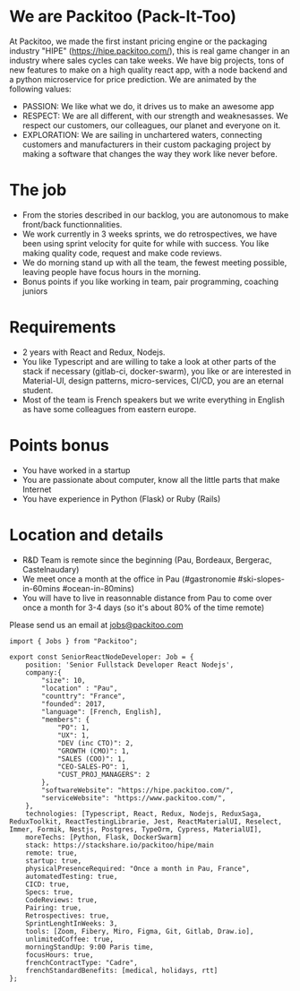 # We are Packitoo (Pack-It-Too)

At Packitoo, we made the first instant pricing engine or the packaging industry "HIPE" (https://hipe.packitoo.com/), this is real game changer in an industry where sales cycles can take weeks. We have big projects, tons of new features to make on a high quality react app, with a node backend and a python microservice for price prediction.
We are animated by the following values:

* PASSION: We like what we do, it drives us to make an awesome app
* RESPECT: We are all different, with our strength and weaknesasses. We respect our customers, our colleagues, our planet and everyone on it.
* EXPLORATION: We are sailing in unchartered waters, connecting customers and manufacturers in their custom packaging project by making a software that changes the way they work like never before.


# The job

* From the stories described in our backlog, you are autonomous to make  front/back functionnalities.
* We work currently in 3 weeks sprints, we do retrospectives, we have been using  sprint velocity for quite for while with success. You like making quality  code, request and make code reviews.
* We do morning stand up with all the team, the fewest meeting possible, leaving people have focus hours in the morning.
* Bonus points if you like working in team, pair programming, coaching juniors

# Requirements

* 2 years with React and Redux, Nodejs.
* You like Typescript and are willing to take a look at other parts of the stack if necessary (gitlab-ci, docker-swarm), you like or are interested in Material-UI, design patterns, micro-services, CI/CD, you are an eternal student.
* Most of the team is French speakers but we write everything in English as have some colleagues from eastern europe.

# Points bonus

* You have worked in a startup
* You are passionate about computer, know all the little parts that make Internet
* You have experience in Python (Flask) or Ruby (Rails)

# Location and details

* R&D Team is remote since the beginning (Pau, Bordeaux, Bergerac, Castelnaudary)
* We meet once a month at the office in Pau (#gastronomie #ski-slopes-in-60mins #ocean-in-80mins)
* You will have to live in reasonnable distance from Pau to come over once a month for 3-4 days (so it's about 80% of the time remote)

Please send us an email at jobs@packitoo.com

```
import { Jobs } from "Packitoo";

export const SeniorReactNodeDeveloper: Job = {
    position: 'Senior Fullstack Developer React Nodejs',
    company:{
        "size": 10,
        "location" : "Pau",
        "counttry": "France",
        "founded": 2017,
        "language": [French, English],
        "members": {
            "PO": 1,
            "UX": 1,
            "DEV (inc CTO)": 2,
            "GROWTH (CMO)": 1,
            "SALES (COO)": 1,
            "CEO-SALES-PO": 1,
            "CUST_PROJ_MANAGERS": 2
        },
        "softwareWebsite": "https://hipe.packitoo.com/",
        "serviceWebsite": "https://www.packitoo.com/",
    },
    technologies: [Typescript, React, Redux, Nodejs, ReduxSaga, ReduxToolkit, ReactTestingLibrarie, Jest, ReactMaterialUI, Reselect, Immer, Formik, Nestjs, Postgres, TypeOrm, Cypress, MaterialUI],
    moreTechs: [Python, Flask, DockerSwarm]
    stack: https://stackshare.io/packitoo/hipe/main
    remote: true,
    startup: true,
    physicalPresenceRequired: "Once a month in Pau, France",
    automatedTesting: true,
    CICD: true,
    Specs: true,
    CodeReviews: true,
    Pairing: true,
    Retrospectives: true,
    SprintLenghtInWeeks: 3,
    tools: [Zoom, Fibery, Miro, Figma, Git, Gitlab, Draw.io],
    unlimitedCoffee: true,
    morningStandUp: 9:00 Paris time,
    focusHours: true,
    frenchContractType: "Cadre",
    frenchStandardBenefits: [medical, holidays, rtt]
};
```
